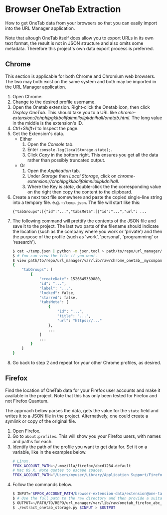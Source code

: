 # Browser OneTab Extraction

How to get OneTab data from your browsers so that you can easily import into the URL Manager application.

Note that altough OneTab itself does allow you to export URLs in its own text format, the result is not in JSON structure and also omits some metadata. Therefore this project's own data export process is preferred.

## Chrome

This section is applicable for both Chrome and Chromium web browsers. The two may both exist on the same system and both may be imported in the URL Manager application. 

1. Open Chrome.
2. Change to the desired profile username.
3. Open the Onetab extension. Right-click the Onetab icon, then click _Display OneTab_. This should take you to a URL like _chrome-extension://chphlpgkkbolifaimnlloiipkdnihall/onetab.html_. The long value in the middle is the extension's ID.
4. _Ctrl+Shift+I_ to Inspect the page.
5. Get the Extension's data.
    - Either               
       1. Open the _Console_ tab.
       2. Enter `console.log(localStorage.state);`.
       3. Click _Copy_ in the bottom right. This ensures you get all the data rather than possibly truncated output.
    - Or
        1. Open the _Application_ tab.
        2. Under _Storage_ then _Local Storage_, click on _chrome-extension://chphlpgkkbolifaimnlloiipkdnihall_.
        3. Where the Key is _state_, double-click the the corresponding value on the right then copy the content to the clipboard.
6. Create a next text file somewhere and paste the copied single-line string into a tempory file. e.g. `~/temp.json`. The file will start like this:
    ```
    {"tabGroups":[{"id":"...","tabsMeta":[{"id":"...","url": ...
    ```
7. The following command will prettify the contents of the JSON file and save it to the project. The last two parts of the filename should indicate the location (such as the company where you work or 'private') and then the purpose of the profile (such as 'work', 'personal', 'programming' or 'research').
    ```bash
    $ cat ~/temp.json | python -m json.tool > path/to/repo/url_manager/var/lib/raw/chrome_onetab_mycompany_personal.json
    $ # You can view the file if you want.
    $ view path/to/repo/url_manager/var/lib/raw/chrome_onetab__mycompany_personal.json
    {
        "tabGroups": [
            {
                "createDate": 1526645339880,
                "id": "...",
                "label": "...",
                "locked": false,
                "starred": false,
                "tabsMeta": [
                    {
                        "id": "...",
                        "title": "...",
                        "url": "https://..."
                    },
                    ...
                ]
                ...
            }
        ]
    }
    ```
8. Go back to step 2 and repeat for your other Chrome profiles, as desired.


## Firefox

Find the location of OneTab data for your Firefox user accounts and make it available in the project.
Note that this has only been tested for Firefox and not Firefox Quantum.

The approach below parses the data, gets the value for the `state` field and writes it to a
JSON file in the project. Alternatively, one could create a symlink or copy of the original file.

1. Open Firefox.
2. Go to `about:profiles`. This will show you your Firefox users, with names and paths for each.
3. Identify the path of the profile you want to get data for. Set it on a variable, like in the examples below.
    ```bash
    # Linux.
    FFOX_ACCOUNT_PATH=~/.mozilla/firefox/abcd1234.default
    # Mac OS X. Note quotes to escape spaces.
    FFOX_ACCOUNT_PATH="/Users/myuser/Library/Application Support/Firefox/Profiles/abcd1234.default"
    ```
4. Follow the commands below.
    ```bash
    $ INPUT="$FFOX_ACCOUNT_PATH/browser-extension-data/extension@one-tab.com/storage.js"
    $ # Use the full path to the raw directory and then provide a suitable name for the file.
    $ OUTPUT=~/PATH/TO/REPO/url_manager/var/lib/raw/onetab_firefox_abc_personal.json
    $ ./extract_onetab_storage.py $INPUT > $OUTPUT
    ```
